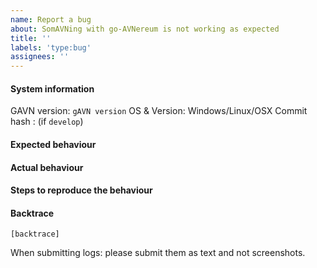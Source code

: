 ```yaml
---
name: Report a bug
about: SomAVNing with go-AVNereum is not working as expected
title: ''
labels: 'type:bug'
assignees: ''
---
```


#### System information

GAVN version: `gAVN version`
OS & Version: Windows/Linux/OSX
Commit hash : (if `develop`)

#### Expected behaviour


#### Actual behaviour


#### Steps to reproduce the behaviour


#### Backtrace

````
[backtrace]
````

When submitting logs: please submit them as text and not screenshots.